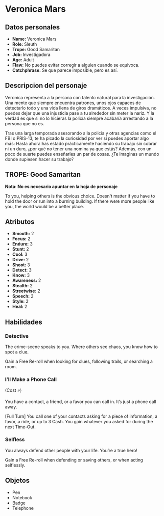 
# Veronica Mars

## Datos personales

* **Name:** Veronica Mars
* **Role:** Sleuth
* **Trope:** Good Samaritan
* **Job:** Investigadora
* **Age:** Adult
* **Flaw:** No puedes evitar corregir a alguien cuando se equivoca.
* **Catchphrase:** Se que parece imposible, pero es así.

## Descripcion del personaje

Veronica representa a la persona con talento natural para la investigación. Una mente que siempre encuentra patrones, unos ojos capaces de detectarlo todo y una vida llena de giros dramáticos. A veces impulsiva, no puedes dejar que una injusticia pase a tu alrededor sin meter la nariz. Y la verdad es que si no lo hicieras la policía siempre acabaría arrestando a la persona que no es.

Tras una larga temporada asesorando a la policía y otras agencias como el FBI o PRIS-13, te ha picado la curiosidad por ver si puedes aportar algo más: Hasta ahora has estado prácticamente haciendo su trabajo sin cobrar ni un duro, ¿por qué no tener una nomina ya que estás? Además, con un poco de suerte puedes enseñarles un par de cosas. ¿Te imaginas un mundo donde supiesen hacer su trabajo?


## TROPE: Good Samaritan

**Nota: No es necesario apuntar en la hoja de personaje**

To you, helping others is the obvious choice. Doesn't matter if you have to hold the door or run into a burning building. If there were more people like you, the world would be a better place.

## Atributos

* **Smooth:** 2
* **Focus:** 2
* **Endure:** 3
* **Stunt:** 2
* **Cool:** 3
* **Drive:** 2
* **Shoot:** 3
* **Detect:** 3
* **Know:** 3
* **Awareness:** 2
* **Stealth:** 2
* **Streetwise:** 2
* **Speech:** 2
* **Style:** 2
* **Heal:** 2


## Habilidades

### Detective

The crime-scene speaks to you. Where others see chaos, you know how to spot a clue. 

Gain a Free Re-roll when looking for clues, following trails, or searching a room.


### I’ll Make a Phone Call

(Cost ⚡)

You have a contact, a friend, or a favor you can call in. It’s just a phone call away.

[Full Turn] You call one of your contacts asking for a piece of information, a favor, a ride, or up to 3 Cash. You gain whatever you asked for during the next Time-Out.


### Selfless

You always defend other people with your life. You’re a true hero!

Gain a Free Re-roll when defending or saving others, or when acting selflessly.




## Objetos

* Pen
* Notebook
* Badge
* Telephone

